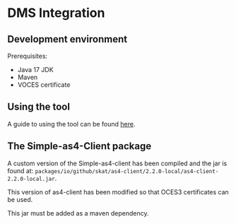 # DMS Integration

## Development environment
Prerequisites:
- Java 17 JDK
- Maven
- VOCES certificate

## Using the tool
A guide to using the tool can be found [here](usage_guide).

## The Simple-as4-Client package
A custom version of the Simple-as4-client has been compiled and the jar is found at: `packages/io/github/skat/as4-client/2.2.0-local/as4-client-2.2.0-local.jar`.

This version of as4-client has been modified so that OCES3 certificates can be used.

This jar must be added as a maven dependency.